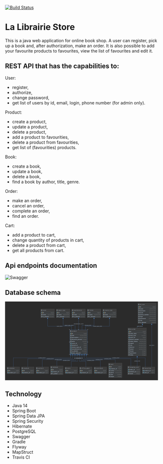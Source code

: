[![Build Status](https://travis-ci.org/Sinitsina/La_LibrairieStore.svg?branch=main)](https://travis-ci.org/Sinitsina/La_LibrairieStore)
# La Librairie Store

This is a java web application for online book shop. A user can register, pick up a book and, after authorization, make an order. It is also possible to add your favourite products to favourites, view the list of favourites and edit it.

## REST API that has the capabilities to:

User:
- register,
- authorize,
- change password,
- get list of users by id, email, login, phone number (for admin only).

Product:
- create a product,
- update a product,
- delete a product,
- add a product to favourities,
- delete a product from favourities,
- get list of (favourities) products.

Book: 
- create a book,
- update a book,
- delete a book,
- find a book by author, title, genre.

Order:
- make an order,
- cancel an order,
- complete an order,
- find an order.

Cart:
- add a product to cart,
- change quantity of products in cart,
- delete a product from cart,
- get all products from cart.


## Api endpoints documentation
![Swagger](https://github.com/Sinitsina/La_LibrairieStore/blob/main/src/main/resources/Swagger1.gif)


## Database schema
![DB](https://github.com/Sinitsina/La_LibrairieStore/blob/main/src/main/resources/DB.png)

## Technology
- Java 14
- Spring Boot
- Spring Data JPA
- Spring Security
- Hibernate
- PostgreSQL
- Swagger
- Gradle
- Flyway
- MapStruct
- Travis CI
